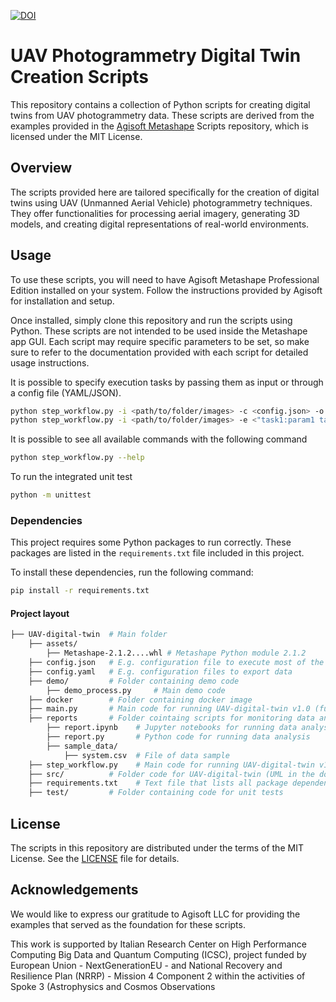 [![DOI](https://www.openaccessrepository.it/badge/DOI/10.15161/oar.it/211632.svg)](https://doi.org/10.15161/oar.it/211632)

# UAV Photogrammetry Digital Twin Creation Scripts

This repository contains a collection of Python scripts for creating digital twins from UAV photogrammetry data. These scripts are derived from the examples provided in the [Agisoft Metashape](https://www.agisoft.com/) Scripts repository, which is licensed under the MIT License.

## Overview

The scripts provided here are tailored specifically for the creation of digital twins using UAV (Unmanned Aerial Vehicle) photogrammetry techniques. They offer functionalities for processing aerial imagery, generating 3D models, and creating digital representations of real-world environments.

## Usage

To use these scripts, you will need to have Agisoft Metashape Professional Edition installed on your system. Follow the instructions provided by Agisoft for installation and setup.

Once installed, simply clone this repository and run the scripts using Python. These scripts are not intended to be used inside the Metashape app GUI. Each script may require specific parameters to be set, so make sure to refer to the documentation provided with each script for detailed usage instructions.

It is possible to specify execution tasks by passing them as input or through a config file (YAML/JSON).
```bash
python step_workflow.py -i <path/to/folder/images> -c <config.json> -o [resulting/directory]
python step_workflow.py -i <path/to/folder/images> -e <"task1:param1 task2:param1,param2"> -o [resulting/directory]
```
It is possible to see all available commands with the following command
```bash
python step_workflow.py --help
```
To run the integrated unit test
```bash
python -m unittest
```

### Dependencies

This project requires some Python packages to run correctly. These packages are listed in the `requirements.txt` file included in this project.

To install these dependencies, run the following command:

```bash
pip install -r requirements.txt
```

#### Project layout
```bash
├── UAV-digital-twin  # Main folder
    ├── assets/        
        ├── Metashape-2.1.2....whl # Metashape Python module 2.1.2
    ├── config.json   # E.g. configuration file to execute most of the steps
    ├── config.yaml   # E.g. configuration files to export data
    ├── demo/         # Folder containing demo code
        ├── demo_process.py     # Main demo code
    ├── docker        # Folder containing docker image
    ├── main.py       # Main code for running UAV-digital-twin v1.0 (full workflow)
    ├── reports       # Folder cointaing scripts for monitoring data analysis
        ├── report.ipynb    # Jupyter notebooks for running data analysis
        ├── report.py       # Python code for running data analysis
        ├── sample_data/
            ├── system.csv  # File of data sample   
    ├── step_workflow.py    # Main code for running UAV-digital-twin v1.1 (single task)
    ├── src/          # Folder code for UAV-digital-twin (UML in the doc)
    ├── requirements.txt    # Text file that lists all package dependencies required to run the project correctly
    ├── test/         # Folder containing code for unit tests
```

## License

The scripts in this repository are distributed under the terms of the MIT License. See the [LICENSE](LICENSE) file for details.

## Acknowledgements

We would like to express our gratitude to Agisoft LLC for providing the examples that served as the foundation for these scripts.

This work is supported by Italian Research Center on High Performance Computing Big Data and Quantum Computing (ICSC), project funded by European Union - NextGenerationEU - and National Recovery and Resilience Plan (NRRP) - Mission 4 Component 2 within the activities of Spoke 3 (Astrophysics and Cosmos Observations
